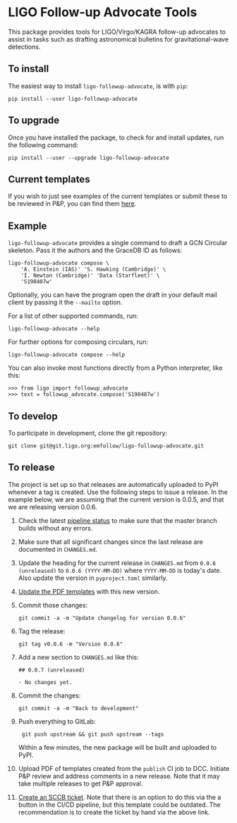 LIGO Follow-up Advocate Tools
=============================

This package provides tools for LIGO/Virgo/KAGRA follow-up advocates to assist
in tasks such as drafting astronomical bulletins for gravitational-wave
detections.

To install
----------

The easiest way to install `ligo-followup-advocate`, is with `pip`:

    pip install --user ligo-followup-advocate

To upgrade
----------

Once you have installed the package, to check for and install updates, run the
following command:

    pip install --user --upgrade ligo-followup-advocate

Current templates
-----------------

If you wish to just see examples of the current templates or submit these to be
reviewed in P&P, you can find them [here](https://git.ligo.org/emfollow/ligo-followup-advocate/builds/artifacts/master/file/templates.pdf?job=publish).

Example
-------

`ligo-followup-advocate` provides a single command to draft a GCN Circular
skeleton. Pass it the authors and the GraceDB ID as follows:

    ligo-followup-advocate compose \
        'A. Einstein (IAS)' 'S. Hawking (Cambridge)' \
        'I. Newton (Cambridge)' 'Data (Starfleet)' \
        'S190407w'

Optionally, you can have the program open the draft in your default mail client
by passing it the `--mailto` option.

For a list of other supported commands, run:

    ligo-followup-advocate --help

For further options for composing circulars, run:

    ligo-followup-advocate compose --help

You can also invoke most functions directly from a Python interpreter, like
this:

    >>> from ligo import followup_advocate
    >>> text = followup_advocate.compose('S190407w')

To develop
----------

To participate in development, clone the git repository:

    git clone git@git.ligo.org:emfollow/ligo-followup-advocate.git

To release
----------

The project is set up so that releases are automatically uploaded to PyPI
whenever a tag is created. Use the following steps to issue a release. In the
example below, we are assuming that the current version is 0.0.5, and that we
are releasing version 0.0.6.

1.  Check the latest [pipeline status](https://git.ligo.org/emfollow/ligo-followup-advocate/pipelines)
    to make sure that the master branch builds without any errors.

2.  Make sure that all significant changes since the last release are
    documented in `CHANGES.md`.

3.  Update the heading for the current release in `CHANGES.md` from
    `0.0.6 (unreleased)` to `0.0.6 (YYYY-MM-DD)` where `YYYY-MM-DD` is today's
    date. Also update the version in `pyproject.toml` similarly.

4.  [Update the PDF templates](https://git.ligo.org/emfollow/ligo-followup-advocate/-/tree/master/ligo/followup_advocate/test/templates/templates.tex) with this new version.

5.  Commit those changes:

        git commit -a -m "Update changelog for version 0.0.6"

6.  Tag the release:

        git tag v0.0.6 -m "Version 0.0.6"

7.  Add a new section to `CHANGES.md` like this:

        ## 0.0.7 (unreleased)

        - No changes yet.

8.  Commit the changes:

        git commit -a -m "Back to development"

9. Push everything to GitLab:

        git push upstream && git push upstream --tags

    Within a few minutes, the new package will be built and uploaded to PyPI.

10. Upload PDF of templates created from the `publish` CI job to DCC. Initiate
   P&P review and address comments in a new release. Note that it may take
   multiple releases to get P&P approval.

11. [Create an SCCB ticket](https://git.ligo.org/computing/sccb/-/issues/new).
   Note that there is an option to do this via the a button in the CI/CD
   pipeline, but this template could be outdated. The recommendation is to
   create the ticket by hand via the above link.

